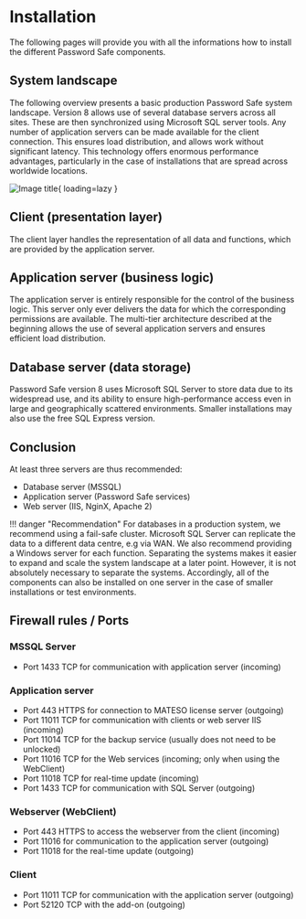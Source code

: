 # Installation

The following pages will provide you with all the informations how to install the different Password Safe components.

## System landscape

The following overview presents a basic production Password Safe system landscape. Version 8 allows use of several database servers across all sites. These are then synchronized using Microsoft SQL server tools. Any number of application servers can be made available for the client connection. This ensures load distribution, and allows work without significant latency. This technology offers enormous performance advantages, particularly in the case of installations that are spread across worldwide locations.

![Image title](/assets/en/installation_main/system_landscape.png){ loading=lazy }

## Client (presentation layer)

The client layer handles the representation of all data and functions, which are provided by the application server.

## Application server (business logic)

The application server is entirely responsible for the control of the business logic. This server only ever delivers the data for which the corresponding permissions are available. The multi-tier architecture described at the beginning allows the use of several application servers and ensures efficient load distribution.

## Database server (data storage)

Password Safe version 8 uses Microsoft SQL Server to store data due to its widespread use, and its ability to ensure high-performance access even in large and geographically scattered environments. Smaller installations may also use the free SQL Express version.

## Conclusion

At least three servers are thus recommended:

- Database server (MSSQL)
- Application server (Password Safe services)
- Web server (IIS, NginX, Apache 2)

!!! danger "Recommendation"
    For databases in a production system, we recommend using a fail-safe cluster. Microsoft SQL Server can replicate the data to a different data centre, e.g via WAN. We also recommend providing a Windows server for each function. Separating the systems makes it easier to expand and scale the system landscape at a later point. However, it is not absolutely necessary to separate the systems. Accordingly, all of the components can also be installed on one server in the case of smaller installations or test environments.

## Firewall rules / Ports

### MSSQL Server

- Port 1433 TCP for communication with application server (incoming)

### Application server

- Port 443 HTTPS for connection to MATESO license server (outgoing)
- Port 11011 TCP for communication with clients or web server IIS (incoming)
- Port 11014 TCP for the backup service (usually does not need to be unlocked)
- Port 11016 TCP for the Web services (incoming; only when using the WebClient)
- Port 11018 TCP for real-time update (incoming)
- Port 1433 TCP for communication with SQL Server (outgoing)

### Webserver (WebClient)

- Port 443 HTTPS to access the webserver from the client (incoming)
- Port 11016 for communication to the application server (outgoing)
- Port 11018 for the real-time update (outgoing)

### Client

- Port 11011 TCP for communication with the application server (outgoing)
- Port 52120 TCP with the add-on (outgoing)
